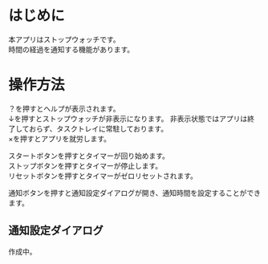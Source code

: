 はじめに
========

本アプリはストップウォッチです。  
時間の経過を通知する機能があります。

操作方法
========

？を押すとヘルプが表示されます。  
↓を押すとストップウォッチが非表示になります。
非表示状態ではアプリは終了しておらず、タスクトレイに常駐しております。  
×を押すとアプリを就労します。

スタートボタンを押すとタイマーが回り始めます。  
ストップボタンを押すとタイマーが停止します。  
リセットボタンを押すとタイマーがゼロリセットされます。  

通知ボタンを押すと通知設定ダイアログが開き、通知時間を設定することができます。

通知設定ダイアログ
------------------

作成中。